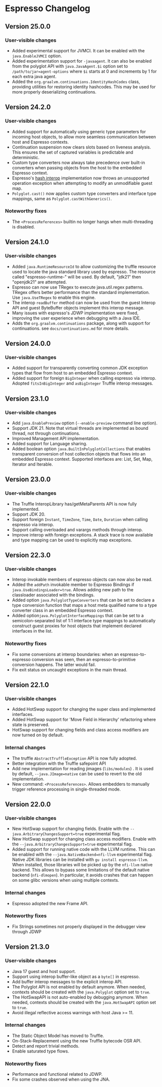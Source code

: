 # Espresso Changelog

## Version 25.0.0
### User-visible changes
* Added experimental support for JVMCI. It can be enabled with the `java.EnableJVMCI` option.
* Added experimentation support for `-javaagent`. It can also be enabled from the polyglot API with `java.JavaAgent.$i` option set to `/path/to/jar=agent-options` where `$i` starts at 0 and increments by 1 for each extra java agent.
* Added the `org.graalvm.continuations.IdentityHashCodes` class, providing utilities for restoring identity hashcodes. This may be used for more properly deserializing continuations. 

## Version 24.2.0
### User-visible changes
* Added support for automatically using generic type parameters for incoming host objects, to allow more seamless communication between host and Espresso contexts.
* Continuation suspension now clears slots based on liveness analysis. This ensures the set of captured variables is predictable and deterministic.
* Custom type converters now always take precedence over built-in converters when passing objects from the host to the embedded Espresso context.
* Espresso's [hash interop](https://www.graalvm.org/truffle/javadoc/com/oracle/truffle/api/interop/InteropLibrary.html#hasHashEntries(java.lang.Object)) implementation now throws an unsupported operation exception when attempting to modify an unmodifiable guest map.
* `Polyglot.cast()` now applies custom type converters and interface type mappings, same as `Polyglot.castWithGenerics()`.
### Noteworthy fixes
* The `<ProcessReferences>` builtin no longer hangs when multi-threading is disabled.

## Version 24.1.0
### User-visible changes
* Added `java.RuntimeResourceId` to allow customizing the truffle resource used to locate the java standard library used by espresso.
  The resource called "espresso-runtime-<RuntimeResourceId>" will be used. By default, "jdk21" then "openjdk21" are attempted.
* Espresso can now use TRegex to execute java.util.regex patterns. TRegex offers better performance than the standard implementation. Use `java.UseTRegex` to enable this engine.
* The interop `readBuffer` method can now be used from the guest Interop API and guest ByteBuffer objects implement this interop message.
* Many issues with espresso's JDWP implementation were fixed, improving the user experience when debugging with a Java IDE.
* Adds the `org.graalvm.continuations` package, along with support for continuations. see `docs/continuations.md` for more details.

## Version 24.0.0
### User-visible changes
* Added support for transparently converting common JDK exception types that flow from host to an embedded Espresso context.
* Added support for foreign `BigInteger` when calling espresso via interop. Adopted `fitsInBigInteger` and `asBigInteger` Truffle interop messages.

## Version 23.1.0
### User-visible changes
* Add `java.EnablePreview` option (`--enable-preview` command line option).
* Support JDK 21.
  Note that virtual threads are implemented as bound thread, not through continuations.
* Improved Management API implementation.
* Added support for Language sharing.
* Added boolean option `java.BuiltInPolyglotCollections` that enables transparent conversion of host collection objects that flows into an embedded Espresso context. Supported interfaces are: List, Set, Map, Iterator and Iterable.

## Version 23.0.0
### User-visible changes
* The Truffle InteropLibrary has/getMetaParents API is now fully implemented.
* Support JDK 20.
* Support foreign `Instant`, `TimeZone`, `Time`, `Date`, `Duration` when calling espresso via interop.
* Support calling overloaded and varargs methods through interop.
* Improve interop with foreign exceptions. A stack trace is now available and type mapping can be used to explicitly map exceptions.

## Version 22.3.0
### User-visible changes
* Interop invokable members of espresso objects can now also be read.
* Added the `addPath` invokable member to Espresso Bindings if `java.UseBindingsLoader=true`. Allows adding new path to the classloader associated with the bindings.
* Added option `java.PolyglotTypeConverters` that can be set to declare a type conversion function that maps a host meta qualified name to a type converter class in an embedded Espresso context.
* Added option`java.PolyglotInterfaceMappings` that can be set to a semicolon-separated list of 1:1 interface type mappings to automatically construct guest proxies for host objects that implement declared interfaces in the list.

### Noteworthy fixes
* Fix some conversions at interop boundaries: when an espresso-to-espresso conversion was seen, then an espresso-to-primitive conversion happens. The latter would fail.  
* Fix exit status on uncaught exceptions in the main thread.

## Version 22.1.0
### User-visible changes
* Added HotSwap support for changing the super class and implemented interfaces.
* Added HotSwap support for 'Move Field in Hierarchy' refactoring where state is preserved.
* HotSwap support for changing fields and class access modifiers are now turned on by default.
### Internal changes
* The truffle `AbstractTruffleException` API is now fully adopted.
* Better integration with the Truffle safepoint API
* Add new implementation for reading jimages (`libs/modules`) . It is used by default, `--java.JImage=native` can be used to revert to the old implementation.
* New command: `<ProcessReferences>`. Allows embedders to manually trigger reference processing in single-threaded mode.

## Version 22.0.0
### User-visible changes
* New HotSwap support for changing fields. Enable with the `--java.ArbitraryChangesSupport=true` experimental flag.
* New HotSwap support for changing class access modifiers. Enable with the `--java.ArbitraryChangesSupport=true` experimental flag.
* Added support for running native code with the LLVM runtime. This can be enabled with the `--java.NativeBackend=nfi-llvm` experimental flag.
  Native JDK libraries can be installed with `gu install espresso-llvm`. When installed, those libraries will be picked up by the `nfi-llvm` native backend.
  This allows to bypass some limitations of the default native backend (`nfi-dlmopen`). In particular, it avoids crashes that can happen on some glibc versions when using multiple contexts.
### Internal changes
* Espresso adopted the new Frame API.
### Noteworthy fixes
* Fix Strings sometimes not properly displayed in the debugger view through JDWP


## Version 21.3.0
### User-visible changes
* Java 17 guest and host support.
* Support using interop buffer-like object as a `byte[]` in espresso.
* Add buffer interop messages to the explicit interop API.
* The Polyglot API is not enabled by default anymore. When needed, contexts should be created with the `java.Polyglot` option set to `true`.
* The HotSwapAPI is not auto-enabled by debugging anymore. When needed, contexts should be created with the `java.HotSwapAPI` option set to `true`.
* Avoid illegal reflective access warnings with host Java >= 11.
### Internal changes
* The Static Object Model has moved to Truffle.
* On-Stack-Replacement using the new Truffle bytecode OSR API.
* Detect and report trivial methods.
* Enable saturated type flows.
### Noteworthy fixes
* Performance and functional related to JDWP.
* Fix some crashes observed when using the JNA.

